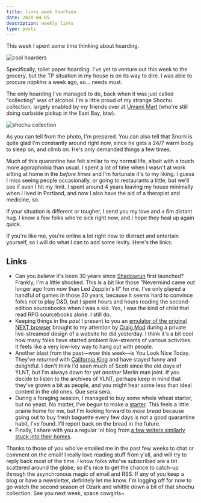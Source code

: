 ```yaml
---
title: links week fourteen
date: 2020-04-05
description: weekly links
type: posts
---
```


This week I spent some time thinking about hoarding.

![cool hoarders](https://www.brookshelley.com/photos/cool.jpeg)

Specifically, toilet paper hoarding. I've yet to venture out this week to the grocery, but the TP situation in my house is on its way to dire. I was able to procure _napkins_ a week ago, so... needs must.

The only hoarding I've managed to do, back when it was just called "collecting" was of alcohol. I'm a little proud of my strange Shochu collection, largely enabled by my friends over at [Umami Mart](https://umamimart.com) (who're still doing curbside pickup in the East Bay, btw).

![shochu collection](https://www.brookshelley.com/photos/shochucollection.jpeg)

As you can tell from the photo, I'm prepared. You can also tell that Snorri is quite glad I'm constantly around right now, since he gets a 24/7 warm body to sleep on, and climb on. He's only demanded things a few times.

Much of this quarantine has felt similar to my normal life, albeit with a touch more agoraphobia than usual. I spent a lot of time when I wasn't at work sitting at home in the _before times_ and I'm fortunate it's to my liking. I guess I miss seeing people occasionally, or going to restaurants a little, but we'll see if even I hit my limit. I spent around 4 years leaving my house minimally when I lived in Portland, and now I also have the aid of a therapist and medicine, so. 

If your situation is different or tougher, I send you my love and a 6m distant hug. I know a few folks who're sick right now, and I hope they heal up again quick.

If you're like me, you're online a lot right now to distract and entertain yourself, so I will do what I can to add some levity. Here's the links:

## Links

- Can you _believe_ it's been 30 years since [Shadowrun](https://store.catalystgamelabs.com/pages/search-results-page?collection=shadowrun&page=1&rb_product_type=Rulebooks) first launched? Frankly, I'm a little shocked. This is a bit like those "Nevermind came out longer ago from now than Led Zepplin's II" for me. I've only played a handful of games in those 30 years, because it seems hard to convince folks _not_ to play D&D, but I spent hours and hours reading the second-edition sourcebooks when I was a kid. Yes, I was the kind of child that read RPG sourcebooks alone. I still do.
- Keeping things in the _past_ I present to you an [emulator of the original NEXT browser](https://worldwideweb.cern.ch) brought to my attention by [Craig Mod](www.craigmod.com) during a private live-streamed design of a website he did yesterday. I think it's a bit cool how many folks have started ambient live-streams of various activities. It feels like a very low-key way to hang out with people.
- Another blast from the past—wow this week—is You Look Nice Today. They've _returned_ with [California King](https://www.californiaking.org) and have stayed funny and delightful. I don't think I'd seen much of Scott since the old days of YLNT, but I'm always down for _yet another_ Merlin man joint. If you decide to listen to the archives of YLNT, perhaps keep in mind that they've grown a bit as people, and you might hear some less than ideal content in the old ones. Que sera sera.
- During a foraging session, I managed to buy some whole wheat starter, but no yeast. No matter, I've begun to make a [starter](https://www.theperfectloaf.com/7-easy-steps-making-incredible-sourdough-starter-scratch/). This feels a little prairie home for me, but I'm looking forward to _more bread_ because going out to buy fresh baguette every few days is not a good quarantine habit, I've found. I'll report back on the bread in the future.
- Finally, I share with you a regular 'ol blog from [a few writers similarly stuck into their homes](https://indoor-voices.blogspot.com/).

Thanks to those of you who've emailed me in the past few weeks to chat or comment on the email! I really love reading stuff from y'all, and will try to reply back most of the time. I know folks who've subscribed are a bit scattered around the globe, so it's nice to get the chance to catch-up through the asynchronous magic of email and RSS. If any of you keep a blog or have a newsletter, definitely let me know. I'm logging off for now to go watch the second season of Ozark and whittle down a bit of that shochu collection. See you next week, space cowgirls~